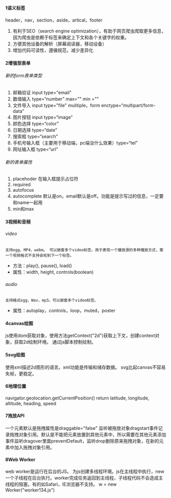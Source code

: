 #### 1语义标签
header，nav，section，aside，artical，footer
1. 有利于SEO（search engine optimization），有助于网页爬虫爬取更多信息，因为爬虫是依赖于标签来确定上下文和各个关键字的权重。
2. 方便其他设备的解析（屏幕阅读器，移动设备）
3. 增加代码可读性，遵循规范，减少差异化

#### 2增强型表单
###### 新的form表单类型
1. 邮箱验证 input type="email"
2. 数值输入 type=“number” max="" min =""
3. 文件导入 input type="file" mulitiple，form enctype=“multipart/form-data”
4. 图片按钮 input type=“image”
5. 颜色选择 type=“color”
6. 日期选择 type=“date”
7. 搜索框 type=“search”
8. 手机号输入框（主要用于移动端，pc端没什么效果）type=“tel”
9. 网址输入框 type=“url”
###### 新的表单属性
1. placehoder 在输入框提示占位符
2. required
3. autofocus
4. autocomplete 默认是on，email默认是off。功能是提示写过的信息，一定要和name一起用
5. min和max

#### 3视频和音频
###### video 
	支持ogg，MP4，webm。 可以嵌套多个video标签，用于表现一个播放源的多种播放方式，第一个视频格式不支持会轮到下一个标签。
- 方法：play(), pause(), load()
- 属性：width, height, controls(boolean)
###### audio
	支持格式ogg，Wav，mp3。可以嵌套多个video标签。
- 属性：autoplay，controls，loop，muted，poster

#### 4canvas绘图
js使用dom获取对象，使用方法getContext("2d")获取上下文，创建context对象，获取2d绘制环境。
通过js脚本控制绘制。

#### 5svg绘图
使用xml描述2d图形的语言。xml功能是传输和储存数据。
svg比起canvas不容易失帧，更稳定。

#### 6地理位置
navigator.geolocation.getCurrentPosition() 
return latitude, longitude, altitude, heading, speed

#### 7拖放API
一个元素默认是拖拽属性是draggable="false"
监听被拖放对象dragstart事件记录拖拽对象引用。默认是不能把元素放置到其他元素中，所以需要在其他元素添加事件监听dragover里面preventDefault，监听drop删除原来拖拽对象，在新的元素中加入拖拽对象引用。

#### 8Web Worker
web worker是运行在后台的JS。
为js创建多线程环境。js在主线程中执行，new一个子线程在后台执行。worker完成任务返回到主线程，子线程代码不会造成主线程的阻塞。有的如Safari，IE浏览器不支持。
w = new Worker("worker134.js")

